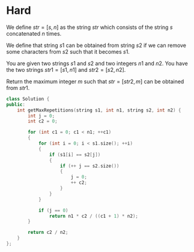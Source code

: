 # Hard

We define $str = [s, n]$ as the string $str$ which consists of the string $s$ concatenated $n$ times.

We define that string $s1$ can be obtained from string $s2$ if we can remove some characters from $s2$ such that it becomes $s1$.

You are given two strings $s1$ and $s2$ and two integers $n1$ and $n2$. You have the two strings $str1 = [s1, n1]$ and $str2 = [s2, n2]$.

Return the maximum integer $m$ such that $str = [str2, m]$ can be obtained from $str1$.

```cpp
class Solution {
public:
    int getMaxRepetitions(string s1, int n1, string s2, int n2) {
        int j = 0;
        int c2 = 0;

        for (int c1 = 0; c1 < n1; ++c1)
        {
            for (int i = 0; i < s1.size(); ++i)
            {
                if (s1[i] == s2[j])
                {
                    if (++ j == s2.size())
                    {
                        j = 0;
                        ++ c2;
                    }
                }
            }

            if (j == 0)
                return n1 * c2 / ((c1 + 1) * n2);
        }

        return c2 / n2;
    }
};
```
